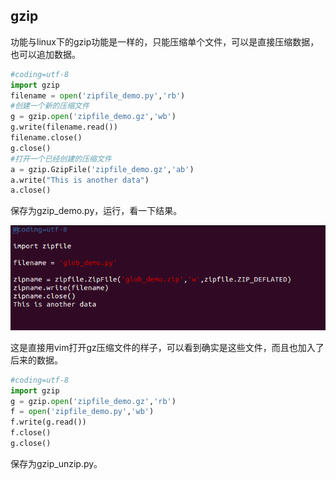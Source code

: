## gzip

功能与linux下的gzip功能是一样的，只能压缩单个文件，可以是直接压缩数据，也可以追加数据。

```python
#coding=utf-8
import gzip
filename = open('zipfile_demo.py','rb')
#创建一个新的压缩文件
g = gzip.open('zipfile_demo.gz','wb')
g.write(filename.read())
filename.close()
g.close()
#打开一个已经创建的压缩文件
a = gzip.GzipFile('zipfile_demo.gz','ab')
a.write("This is another data")
a.close()
```

保存为gzip_demo.py，运行，看一下结果。               

![gzip_demo.png](images/gzip_demo.png)                   

这是直接用vim打开gz压缩文件的样子，可以看到确实是这些文件，而且也加入了后来的数据。           

```python
#coding=utf-8
import gzip
g = gzip.open('zipfile_demo.gz','rb')
f = open('zipfile_demo.py','wb')
f.write(g.read())
f.close()
g.close()
```

保存为gzip_unzip.py。